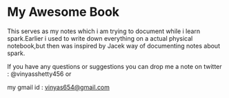 # My Awesome Book

This serves as my notes which i am trying to document while i learn spark.Earlier i used to write down everything on a actual physical notebook,but then was inspired by Jacek way of documenting notes about spark.

If you have any questions or suggestions you can drop me a note on twitter : @vinyasshetty456 or

 my gmail id : vinyas654@gmail.com

